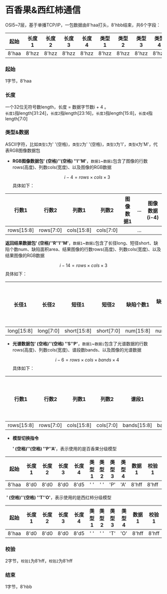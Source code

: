 # 百香果&西红柿通信

OSI5~7层，基于单播TCP/IP，一包数据由8'haa打头，8'hbb结束，共6个字段：

| 起始  | 长度1 | 长度2 | 长度3 | 长度4 | 类型1 | 类型2 | 类型3 | 类型4 | 数据1 | 数据2 | ...  | 数据i | 校验1 | 校验2 | 结束  |
| :---: | :---: | :---: | :---: | :---: | :---: | :---: | :---: | :---: | :---: | :---: | :--: | :---: | :---: | :---: | :---: |
| 8'haa | 8'hzz | 8'hzz | 8'hzz | 8'hzz | 8'hzz | 8'hzz | 8'hzz | 8'hzz | 8'hzz | 8'hzz | ...  | 8'hzz | 8'hff | 8'hff | 8'hbb |

### 起始

1字节，8'haa

### 长度

一个32位无符号数length，长度 = 数据字节数i + 4 。<br>`长度1`指length[31:24]，`长度2`指length[23:16]，`长度3`指length[15:8]，`长度4`指length[7:0]

### 类型&数据

ASCII字符，比如`类型1`为' '(空格)，`类型2`为' '(空格)，`类型3`为'I'，`类型4`为'M'，代表RGB图像数据包

- **RGB图像数据包' (空格)''(空格) ''I''M'**，`数据1`~`数据i`包含了图像的行数rows(高度)、列数cols(宽度)、以及图像的RGB数据

  $$
  i-4=rows \times cols \times 3
  $$
  具体如下：

|   行数1    |   行数2   |   列数1    |   列数2   | 图像数据1 | ...  | 图像数据(i-4) |
| :--------: | :-------: | :--------: | :-------: | :-------: | :--: | :-----------: |
| rows[15:8] | rows[7:0] | cols[15:8] | cols[7:0] |           | ...  |               |

  **返回结果数据包' (空格)''R''I''M'**，`数据1`~`数据i`包含了长径long、短径short、缺陷个数num、缺陷面积area、结果图像的行数rows(高度)、列数cols(宽度)、以及结果图像的RGB数据

 
$$
i-14=rows \times cols \times 3
$$
具体如下：

| 长径1 | 长径2 | 短径1 | 短径2 | 缺陷个数1 | 缺陷个数2 | 缺陷面积1 | 缺陷面积2 | 缺陷面积3 | 缺陷面积4 | 行数1 | 行数2 | 列数1 | 列数2 | 图像数据1 | 图像数据(i-14) |
| :-: | :-: | :-: | :-: | :-: | :-: | :-: | :-: | :-: | :-: | :-: | :-: | :-: | :-: | :-: | :-: |
| long[15:8] | long[7:0] | short[15:8] | short[7:0] | num[15:8] | num[7:0] | area[31:24] | area[23:16] | area[15:8] | area[7:0] | rows[15:8] | rows[7:0] | cols[15:8] | cols[7:0] | | |

- **光谱数据包' (空格)''(空格) ''S''P'**，`数据1`~`数据i`包含了光谱数据的行数rows(高度)、列数cols(宽度)、谱段数bands、以及图像的光谱数据

  $$
  i-6=rows \times cols \times bands \times 4
  $$
  具体如下：

|   行数1    |   行数2   |   列数1    |   列数2   |    谱段1    |   谱段2    | 图像数据1 | ...  | 图像数据(i-6) |
| :--------: | :-------: | :--------: | :-------: | :---------: | :--------: | :-------: | :--: | :-----------: |
| rows[15:8] | rows[7:0] | cols[15:8] | cols[7:0] | bands[15:8] | bands[7:0] |           | ...  |               |

- **模型切换指令**

  **' (空格)''(空格) ''P''A'**，表示使用的是百香果分级模型

| 起始  | 长度1 | 长度2 | 长度3 | 长度4 | 类型1 | 类型2 | 类型3 | 类型4 | 数据1 | 校验1 | 校验2 | 结束  |
| :---: | :---: | :---: | :---: | :---: | :---: | :---: | :---: | :---: | :---: | :---: | :---: | :---: |
| 8'haa | 8'd0  | 8'd0  | 8'd0  | 8'd5  |  ' '  |  ' '  |  'P'  |  'A'  | 8'hff | 8'hff | 8'hff | 8'hbb |

​       **' (空格)''(空格) ''T''O'**，表示使用的是西红柿分级模型

| 起始  | 长度1 | 长度2 | 长度3 | 长度4 | 类型1 | 类型2 | 类型3 | 类型4 | 数据1 | 校验1 | 校验2 | 结束  |
| :---: | :---: | :---: | :---: | :---: | :---: | :---: | :---: | :---: | :---: | :---: | :---: | :---: |
| 8'haa | 8'd0  | 8'd0  | 8'd0  | 8'd5  |  ' '  |  ' '  |  'T'  |  'O'  | 8'hff | 8'hff | 8'hff | 8'hbb |

### 校验

2字节，`校验1`为8'hff，`校验2`为8'hff

### 结束

1字节，8'hbb